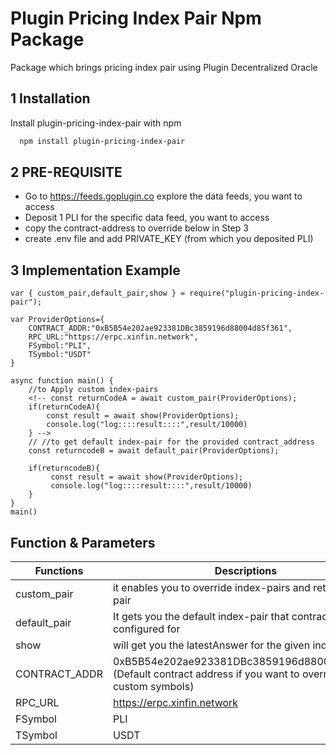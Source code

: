 
# Plugin Pricing Index Pair Npm Package

Package which brings pricing index pair using Plugin Decentralized Oracle

## 1 Installation

Install plugin-pricing-index-pair with npm

```bash
  npm install plugin-pricing-index-pair
```

## 2 PRE-REQUISITE

- Go to https://feeds.goplugin.co explore the data feeds, you want to access
- Deposit 1 PLI for the specific data feed, you want to access
- copy the contract-address to override below in Step 3
- create .env file and add PRIVATE_KEY (from which you deposited PLI)


## 3 Implementation Example

```
var { custom_pair,default_pair,show } = require("plugin-pricing-index-pair");

var ProviderOptions={
    CONTRACT_ADDR:"0xB5B54e202ae923381DBc3859196d88004d85f361",
    RPC_URL:"https://erpc.xinfin.network",
    FSymbol:"PLI",
    TSymbol:"USDT"
}

async function main() {
    //to Apply custom index-pairs
    <!-- const returnCodeA = await custom_pair(ProviderOptions);
    if(returnCodeA){
        const result = await show(ProviderOptions);
        console.log("log::::result::::",result/10000)
    } -->
    // //to get default index-pair for the provided contract_address
    const returncodeB = await default_pair(ProviderOptions);

    if(returncodeB){
         const result = await show(ProviderOptions);
         console.log("log::::result::::",result/10000)
    }
}
main()

```

## Function & Parameters
| Functions             | Descriptions                                                                |
| ----------------- | ------------------------------------------------------------------ |
| custom_pair| it enables you to override index-pairs and retrieve price pair|
| default_pair| It gets you the default index-pair that contract is configured for|
| show| will get you the latestAnswer for the given index-pair |
| CONTRACT_ADDR|0xB5B54e202ae923381DBc3859196d88004d85f361 (Default contract address if you want to override custom symbols)|
| RPC_URL|https://erpc.xinfin.network|
| FSymbol | PLI |
| TSymbol| USDT |
